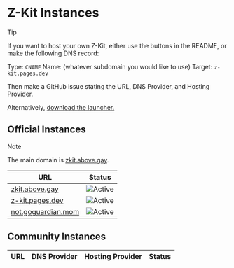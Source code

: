 # Z-Kit Instances
> [!TIP]
> If you want to host your own Z-Kit, either use the buttons in the README, or make the following DNS record:
> 
> Type: `CNAME` Name: (whatever subdomain you would like to use) Target: `z-kit.pages.dev`
> 
> Then make a GitHub issue stating the URL, DNS Provider, and Hosting Provider.
> 
> Alternatively, [download the launcher.](https://raw.githubusercontent.com/Z-Kit-Team/Z-Kit/refs/heads/main/index.html)
## Official Instances
> [!NOTE]
> The main domain is [zkit.above.gay](https://zkit.above.gay).

| URL                                              | Status                                                |
| ------------------------------------------------ | ----------------------------------------------------- |
| [zkit.above.gay](https://zkit.above.gay)         | ![Active](https://img.shields.io/badge/Active-6AD141) |
| [z-kit.pages.dev](https://z-kit.pages.dev)       | ![Active](https://img.shields.io/badge/Active-6AD141) |
| [not.goguardian.mom](https://not.goguardian.mom) | ![Active](https://img.shields.io/badge/Active-6AD141) |

## Community Instances

| URL                                              | DNS Provider | Hosting Provider | Status                                                |
| ------------------------------------------------ | ------------ | ---------------- | ----------------------------------------------------- |
